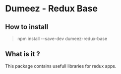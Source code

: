 # Dumeez - Redux Base

## How to install

> npm install --save-dev dumeez-redux-base

## What is it ?

This package contains usefull libraries for redux apps.
